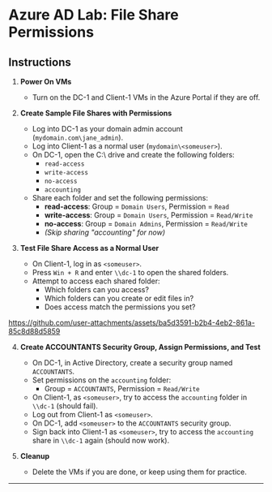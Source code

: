 # Azure AD Lab: File Share Permissions

## Instructions

1. **Power On VMs**
    - Turn on the DC-1 and Client-1 VMs in the Azure Portal if they are off.

2. **Create Sample File Shares with Permissions**
    - Log into DC-1 as your domain admin account (`mydomain.com\jane_admin`).
    - Log into Client-1 as a normal user (`mydomain\<someuser>`).
    - On DC-1, open the C:\ drive and create the following folders:
        - `read-access`
        - `write-access`
        - `no-access`
        - `accounting`
    - Share each folder and set the following permissions:
        - **read-access**: Group = `Domain Users`, Permission = `Read`
        - **write-access**: Group = `Domain Users`, Permission = `Read/Write`
        - **no-access**: Group = `Domain Admins`, Permission = `Read/Write`
        - *(Skip sharing "accounting" for now)*

3. **Test File Share Access as a Normal User**
    - On Client-1, log in as `<someuser>`.
    - Press `Win + R` and enter `\\dc-1` to open the shared folders.
    - Attempt to access each shared folder:
        - Which folders can you access?
        - Which folders can you create or edit files in?
        - Does access match the permissions you set?


https://github.com/user-attachments/assets/ba5d3591-b2b4-4eb2-861a-85c8d88d5859


4. **Create ACCOUNTANTS Security Group, Assign Permissions, and Test**
    - On DC-1, in Active Directory, create a security group named `ACCOUNTANTS`.
    - Set permissions on the `accounting` folder:
        - Group = `ACCOUNTANTS`, Permission = `Read/Write`
    - On Client-1, as `<someuser>`, try to access the `accounting` folder in `\\dc-1` (should fail).
    - Log out from Client-1 as `<someuser>`.
    - On DC-1, add `<someuser>` to the `ACCOUNTANTS` security group.
    - Sign back into Client-1 as `<someuser>`, try to access the `accounting` share in `\\dc-1` again (should now work).

5. **Cleanup**
    - Delete the VMs if you are done, or keep using them for practice.

---
